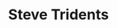 ---
layout: post
title: Steve Tridents
permalink: /addons/compliance32x/Steve%20Tridents
comments: true
comments-id: SteveTridents
header-img: compliance32x/addons/Steve Tridents.jpg
optifine: true

long_text: Remodels the trident to steve <br><bold>Requires Optifine</bold>

authors:
  - Doggo
  - Bold Muddy (Original 16x pack)

download:
  - 1.16:
    - https://github.com/Compliance-Addons/Addons/raw/master/32x/Steve%20Tridents/Steve%20Tridents%2032x.zip
---